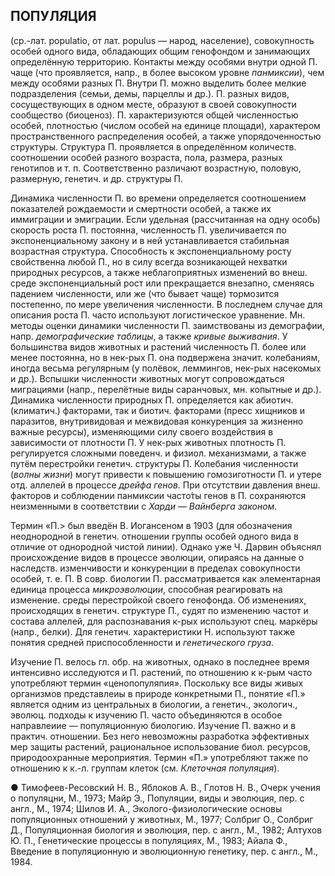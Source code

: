 ﻿## ПОПУЛ*Я*ЦИЯ

(ср.-лат. populatio, от лат. populus — народ, население), совокупность особей одного вида, обладающих общим генофондом и занимающих
определённую территорию. Контакты между особями внутри одной П. чаще (что проявляется, напр., в более высоком уровне _панмиксии_), чем между особями
разных П. Внутри П. можно выделить более мелкие подразделения (семьи, демы, парцеллы и др.). П. разных видов, сосуществующих в одном месте, образуют в своей 
совокупности сообщество (биоценоз). П. характеризуются общей численностью особей, плотностью (числом особей на единице площади), характером
пространственного распределения особей, а также упорядоченностью структуры. Структура П. проявляется в определённом количеств. соотношении особей
разного возраста, пола, размера, разных генотипов и т. п. Соответственно различают возрастную, половую, размерную, генетич. и др. структуры П.

Динамика численности П. во времени определяется соотношением показателей рождаемости и смертности особей, а также их иммиграции и эмиграции. Если
удельная (рассчитанная на одну особь) скорость роста П. постоянна, численность П. увеличивается по экспоненциальному закону и в ней устанавливается
стабильная возрастная структура. Способность к экспоненциальному росту свойственна любой П., но в силу всегда возникающей нехватки природных ресурсов, 
а также неблагоприятных изменений во внеш. среде экспоненциальный рост или прекращается внезапно, сменяясь падением численности, или же (что
бывает чаще) тормозится постепенно, по мере увеличения численности. В последнем случае для описания роста П. часто используют логистическое уравнение. 
Мн. методы оценки динамики численности П. заимствованы из демографии, напр. _демографические таблицы_, а также _кривые выживания_. У большинства видов 
животных и растений численность П. более или менее постоянна, но в нек-рых П. она подвержена значит. колебаниям, иногда весьма регулярным (у полёвок, леммингов, 
нек-рых насекомых и др.). Вспышки численности животных могут сопровождаться миграциями (напр., перелётные виды саранчовых, мн. копытные и др.). Динамика численности 
природных П. определяется как абиотич. (климатич.) факторами, так и биотич. факторами (пресс хищников и паразитов, внутривидовая и межвидовая конкуренция за жизненно
важные ресурсы), изменяющими силу своего воздействия в зависимости от плотности П. У нек-рых животных плотность П. регулируется сложными поведенч. и физиол.
механизмами, а также путём перестройки генетич. структуры П. Колебания численности (_волны жизни_) могут привести к повышению гомозиготности П. и утере отд. аллелей 
в процессе _дрейфа генов_. При отсутствии давления внеш. факторов и соблюдении панмиксии часто́ты генов в П. сохраняются неизменными в соответствии с _Харди — Вайнберга законом_.

Термин «П.> был введён В. Иогансеном в 1903 (для обозначения неоднородной в генетич. отношении группы особей одного вида в отличие от однородной
чистой линии). Однако уже Ч. Дарвин объяснял происхождение видов в процессе эволюции, опираясь на данные о наследств. изменчивости и конкуренции
в пределах совокупности особей, т. е. П. В совр. биологии П. рассматривается как элементарная единица процесса _микроэволюции_, способная реагировать на
изменение. среды перестройкой своего генофонда. Об изменениях, происходящих в генетич. структуре П., судят по изменению частот и состава аллелей,
для распознавания к-рых используют спец. маркёры (напр., белки). Для генетич. характеристики Н. используют также понятия средней приспособленности
и _генетического груза_.

Изучение П. велось гл. обр. на животных, однако в последнее время интенсивно исследуются и П. растений, по отношению к к-рым часто употребляют термин «ценопопуляпия». 
Поскольку все виды живых организмов представлеиы в природе конкретными П., понятие «П.» является одним из центральных в биологии, а генетич., экологич., эволюц.
подходы к изучению П. часто объединяются в особое направлеиие — популяционную биологию. Изучение П. важно и в практич. отношении. Без него невозможны разработка эффективных мер
защиты растений, рациональное использование биол. ресурсов, природоохранные мероприятия. Термин «П.» употребляют также по отношению к к.-л. группам клеток (см. _Клеточная популяция_).

● Тимофеев-Ресовский Н. В., Яблоков А. В., Глотов Н. В., Очерк учения о популяцни, М., 1973;
Майр Э., Популяции, виды и эволюция, пер. с англ., М., 1974; 
Шилов И. А., Эколого-физиологические основы популяционных отношений у животных, М., 1977;
Солбриг О., Солбриг Д., Популяционная биология и эволюция, пер. с англ., М., 1982;
Алтухов Ю. П., Генетические процессы в популяциях, М., 1983;
Айала Ф., Введение в популяционную и эволюционную генетику, пер. с англ., М., 1984.
